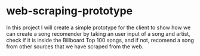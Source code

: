 # web-scraping-prototype
In this project I will create a simple prototype for the client to show how we can create a song recomender by taking an user input of a song and artist, check if it is inside the Billboard Top 100 songs,
and if not, recomend a song from other sources that we have scraped from the web.
